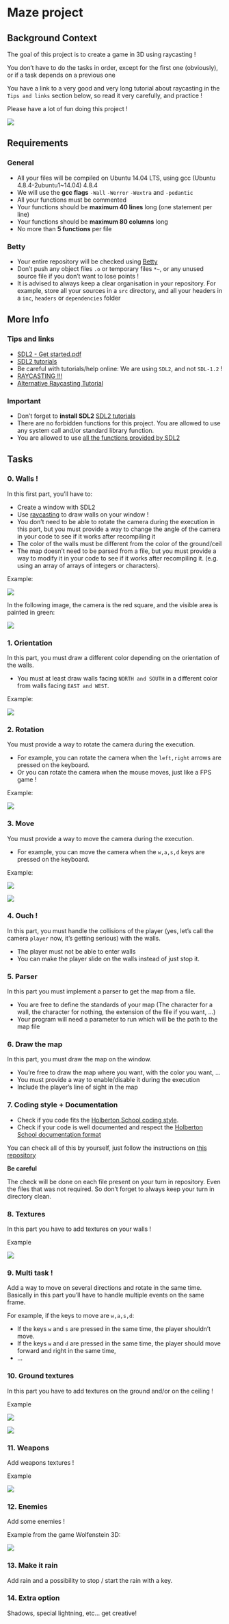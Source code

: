 # Maze project

## Background Context

The goal of this project is to create a game in 3D using raycasting !

You don’t have to do the tasks in order, except for the first one (obviously), or if a task depends on a previous one

You have a link to a very good and very long tutorial about raycasting in the `Tips and links` section below, so read it very carefully, and practice !

Please have a lot of fun doing this project !

![](https://s3.amazonaws.com/alx-intranet.hbtn.io/uploads/medias/2020/9/8970c3ee63d8149b93e30229276c3f7580ac9447.gif?X-Amz-Algorithm=AWS4-HMAC-SHA256&X-Amz-Credential=AKIARDDGGGOUSBVO6H7D%2F20240815%2Fus-east-1%2Fs3%2Faws4_request&X-Amz-Date=20240815T013235Z&X-Amz-Expires=86400&X-Amz-SignedHeaders=host&X-Amz-Signature=960d262c91e57955cfbe52120bcfa5c8d301b57bf769ff7ec6780e72eaa1c1b8)

## Requirements

### General

-   All your files will be compiled on Ubuntu 14.04 LTS, using gcc (Ubuntu 4.8.4-2ubuntu1~14.04) 4.8.4
-   We will use the **gcc flags** `-Wall` `-Werror` `-Wextra` and `-pedantic`
-   All your functions must be commented
-   Your functions should be **maximum 40 lines** long (one statement per line)
-   Your functions should be **maximum 80 columns** long
-   No more than **5 functions** per file

### Betty

-   Your entire repository will be checked using [Betty](https://intranet.alxswe.com/rltoken/f6sw5PyQ4Mj4FUVBRdAfXg "Betty")
-   Don’t push any object files `.o` or temporary files `*~`, or any unused source file if you don’t want to lose points !
-   It is advised to always keep a clear organisation in your repository. For example, store all your sources in a `src` directory, and all your headers in a `inc`, `headers` or `dependencies` folder

## More Info

### Tips and links

-   [SDL2 - Get started.pdf](https://intranet.alxswe.com/rltoken/pMnvq93vpbAh9q6inKQMuQ "SDL2 - Get started.pdf")
-   [SDL2 tutorials](https://intranet.alxswe.com/rltoken/oona0Kd1yVyjHQGoJaV_aw "SDL2 tutorials")
-   Be careful with tutorials/help online: We are using `SDL2`, and not `SDL-1.2` !
-   [RAYCASTING !!!](https://intranet.alxswe.com/rltoken/vRw7CP21mUmKFDdrQjQ2GA "RAYCASTING !!!")
-   [Alternative Raycasting Tutorial](https://intranet.alxswe.com/rltoken/dnQwzgrDUEhFXIF8sNivkg "Alternative Raycasting Tutorial")

### Important

-   Don’t forget to **install SDL2** [SDL2 tutorials](https://intranet.alxswe.com/rltoken/oona0Kd1yVyjHQGoJaV_aw "SDL2 tutorials")
-   There are no forbidden functions for this project. You are allowed to use any system call and/or standard library function.
-   You are allowed to use [all the functions provided by SDL2](https://intranet.alxswe.com/rltoken/bmGynXNHzUObCE08XuoCQg "all the functions provided by SDL2")

## Tasks

### 0\. Walls !

In this first part, you’ll have to:

-   Create a window with SDL2
-   Use [raycasting](https://intranet.alxswe.com/rltoken/vRw7CP21mUmKFDdrQjQ2GA "raycasting") to draw walls on your window !
-   You don’t need to be able to rotate the camera during the execution in this part, but you must provide a way to change the angle of the camera in your code to see if it works after recompiling it
-   The color of the walls must be different from the color of the ground/ceil
-   The map doesn’t need to be parsed from a file, but you must provide a way to modify it in your code to see if it works after recompiling it. (e.g. using an array of arrays of integers or characters).

Example:

![](https://s3.amazonaws.com/alx-intranet.hbtn.io/uploads/medias/2020/9/7e897a79ffe0d990856e021f4e1e6cdbb0ff5395.png?X-Amz-Algorithm=AWS4-HMAC-SHA256&X-Amz-Credential=AKIARDDGGGOUSBVO6H7D%2F20240815%2Fus-east-1%2Fs3%2Faws4_request&X-Amz-Date=20240815T013235Z&X-Amz-Expires=86400&X-Amz-SignedHeaders=host&X-Amz-Signature=a60e337d29400ea6d542ff446936f3559774ced93f0cc2bb6b0ec3f233ec7498)

In the following image, the camera is the red square, and the visible area is painted in green:

![](https://s3.amazonaws.com/alx-intranet.hbtn.io/uploads/medias/2020/9/f280499b4f118ae102c62251b87dfd6aff737795.png?X-Amz-Algorithm=AWS4-HMAC-SHA256&X-Amz-Credential=AKIARDDGGGOUSBVO6H7D%2F20240815%2Fus-east-1%2Fs3%2Faws4_request&X-Amz-Date=20240815T013235Z&X-Amz-Expires=86400&X-Amz-SignedHeaders=host&X-Amz-Signature=bc3f368d4413190681fafd583d6f1b32198c9ec56dc2ebccc5b184d12706e759)

### 1\. Orientation

In this part, you must draw a different color depending on the orientation of the walls.

-   You must at least draw walls facing `NORTH and SOUTH` in a different color from walls facing `EAST and WEST`.

Example:

![](https://s3.amazonaws.com/alx-intranet.hbtn.io/uploads/medias/2020/9/bc20224777aa01d6b9b6f6944421beb1850fecb6.png?X-Amz-Algorithm=AWS4-HMAC-SHA256&X-Amz-Credential=AKIARDDGGGOUSBVO6H7D%2F20240815%2Fus-east-1%2Fs3%2Faws4_request&X-Amz-Date=20240815T013235Z&X-Amz-Expires=86400&X-Amz-SignedHeaders=host&X-Amz-Signature=714fdf4ddea0e685b08daafc5dee40a343d0f9f98ef359d4d5b3be78c367c584)

### 2\. Rotation

You must provide a way to rotate the camera during the execution.

-   For example, you can rotate the camera when the `left,right` arrows are pressed on the keyboard.
-   Or you can rotate the camera when the mouse moves, just like a FPS game !

Example:

![](https://s3.amazonaws.com/alx-intranet.hbtn.io/uploads/medias/2020/9/7e322c5b857225f95fcf63795f5d68f954ab4474.gif?X-Amz-Algorithm=AWS4-HMAC-SHA256&X-Amz-Credential=AKIARDDGGGOUSBVO6H7D%2F20240815%2Fus-east-1%2Fs3%2Faws4_request&X-Amz-Date=20240815T013235Z&X-Amz-Expires=86400&X-Amz-SignedHeaders=host&X-Amz-Signature=fc49360ac0c701a2e0f7fe36266bd3e4f48eb6e54fe17dcd9871f64d70e9149c)

### 3\. Move

You must provide a way to move the camera during the execution.

-   For example, you can move the camera when the `w,a,s,d` keys are pressed on the keyboard.

Example:

![](https://s3.amazonaws.com/alx-intranet.hbtn.io/uploads/medias/2020/9/410f88f83b1de01b8fc2349d6c89a2743ba933a6.gif?X-Amz-Algorithm=AWS4-HMAC-SHA256&X-Amz-Credential=AKIARDDGGGOUSBVO6H7D%2F20240815%2Fus-east-1%2Fs3%2Faws4_request&X-Amz-Date=20240815T013235Z&X-Amz-Expires=86400&X-Amz-SignedHeaders=host&X-Amz-Signature=6416186669564c3d3d67504478fd78d3645434737ac17c5bc32ec039b71d6f62)

![](https://s3.amazonaws.com/alx-intranet.hbtn.io/uploads/medias/2020/9/491510b693b38cf88f0d6e8917f6dc467e507635.gif?X-Amz-Algorithm=AWS4-HMAC-SHA256&X-Amz-Credential=AKIARDDGGGOUSBVO6H7D%2F20240815%2Fus-east-1%2Fs3%2Faws4_request&X-Amz-Date=20240815T013235Z&X-Amz-Expires=86400&X-Amz-SignedHeaders=host&X-Amz-Signature=025e8f9512a9314ce558330c7e3195c1cddb9cf45d56809a6c622580cd1cfd7e)

### 4\. Ouch !

In this part, you must handle the collisions of the player (yes, let’s call the camera `player` now, it’s getting serious) with the walls.

-   The player must not be able to enter walls
-   You can make the player slide on the walls instead of just stop it.

### 5\. Parser

In this part you must implement a parser to get the map from a file.

-   You are free to define the standards of your map (The character for a wall, the character for nothing, the extension of the file if you want, …)
-   Your program will need a parameter to run which will be the path to the map file

### 6\. Draw the map

In this part, you must draw the map on the window.

-   You’re free to draw the map where you want, with the color you want, …
-   You must provide a way to enable/disable it during the execution
-   Include the player’s line of sight in the map

### 7\. Coding style + Documentation

-   Check if you code fits the [Holberton School coding style](https://intranet.alxswe.com/rltoken/R15Tf-sVTHL3SWCnEQ7bog "Holberton School coding style").
-   Check if your code is well documented and respect the [Holberton School documentation format](https://github.com/alx-tools/Betty/blob/master/kernel-doc.pl "Holberton School documentation format")

You can check all of this by yourself, just follow the instructions on [this repository](https://intranet.alxswe.com/rltoken/f6sw5PyQ4Mj4FUVBRdAfXg "this repository")

**Be careful**

The check will be done on each file present on your turn in repository. Even the files that was not required. So don’t forget to always keep your turn in directory clean.

### 8\. Textures

In this part you have to add textures on your walls !

Example

![](https://s3.amazonaws.com/alx-intranet.hbtn.io/uploads/medias/2020/9/c6106183de275a10df8994437f710118ee59d654.png?X-Amz-Algorithm=AWS4-HMAC-SHA256&X-Amz-Credential=AKIARDDGGGOUSBVO6H7D%2F20240815%2Fus-east-1%2Fs3%2Faws4_request&X-Amz-Date=20240815T013235Z&X-Amz-Expires=86400&X-Amz-SignedHeaders=host&X-Amz-Signature=03f240026847c289eea35be5b2eb3a36471600bd6a17e96edc49f80a02e7c285)

### 9\. Multi task !

Add a way to move on several directions and rotate in the same time. Basically in this part you’ll have to handle multiple events on the same frame.

For example, if the keys to move are `w,a,s,d`:

-   If the keys `w` and `s` are pressed in the same time, the player shouldn’t move.
-   If the keys `w` and `d` are pressed in the same time, the player should move forward and right in the same time,
-   …

### 10\. Ground textures

In this part you have to add textures on the ground and/or on the ceiling !

Example

![](https://s3.amazonaws.com/alx-intranet.hbtn.io/uploads/medias/2020/9/87792f3b4d787bf589befb8611de67a4f04d44c0.png?X-Amz-Algorithm=AWS4-HMAC-SHA256&X-Amz-Credential=AKIARDDGGGOUSBVO6H7D%2F20240815%2Fus-east-1%2Fs3%2Faws4_request&X-Amz-Date=20240815T013235Z&X-Amz-Expires=86400&X-Amz-SignedHeaders=host&X-Amz-Signature=3560fb443eeb64b71f9628e121a152f708a1b73736e5df5dbb2459aad9927a46)

![](https://s3.amazonaws.com/alx-intranet.hbtn.io/uploads/medias/2020/9/bc961dcd5fb040c7ba1c3d7f5c640acdc2b04a34.gif?X-Amz-Algorithm=AWS4-HMAC-SHA256&X-Amz-Credential=AKIARDDGGGOUSBVO6H7D%2F20240815%2Fus-east-1%2Fs3%2Faws4_request&X-Amz-Date=20240815T013235Z&X-Amz-Expires=86400&X-Amz-SignedHeaders=host&X-Amz-Signature=e56a48695aa0b4ca50ee5806e6387e8b1c3c55d5510a48a821b57e19eb30b40b)

### 11\. Weapons

Add weapons textures !

Example

![](https://s3.amazonaws.com/alx-intranet.hbtn.io/uploads/medias/2020/9/9e1e52c573a2cfb6639b0d364d0ab59ad35ab242.gif?X-Amz-Algorithm=AWS4-HMAC-SHA256&X-Amz-Credential=AKIARDDGGGOUSBVO6H7D%2F20240815%2Fus-east-1%2Fs3%2Faws4_request&X-Amz-Date=20240815T013235Z&X-Amz-Expires=86400&X-Amz-SignedHeaders=host&X-Amz-Signature=9390ed3a18a53a2beeb27bcaffe6d7dd748d415538f2d2f14c9e0819f3959abc)

### 12\. Enemies

Add some enemies !

Example from the game Wolfenstein 3D:

![](https://s3.amazonaws.com/alx-intranet.hbtn.io/uploads/medias/2020/9/d24c48be8c7ee901d251f35cad5673705d4dcc70.jpg?X-Amz-Algorithm=AWS4-HMAC-SHA256&X-Amz-Credential=AKIARDDGGGOUSBVO6H7D%2F20240815%2Fus-east-1%2Fs3%2Faws4_request&X-Amz-Date=20240815T013235Z&X-Amz-Expires=86400&X-Amz-SignedHeaders=host&X-Amz-Signature=92706622d4345db83ff272d9926dae1dee8634b5442ba21a7a120938ca6d3457)

### 13\. Make it rain

Add rain and a possibility to stop / start the rain with a key.

### 14\. Extra option

Shadows, special lightning, etc… get creative!